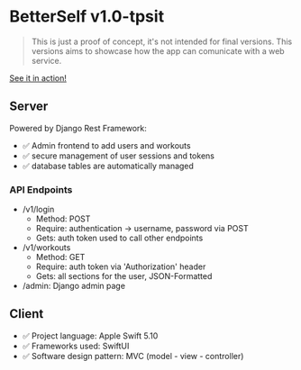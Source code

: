 # BetterSelf v1.0-tpsit
> This is just a proof of concept, it's not intended for final versions. This versions aims to showcase how the app can comunicate with a web service.

[See it in action!](https://youtu.be/UBs_O6gTeN4/)

## Server
Powered by Django Rest Framework: 
* ✅ Admin frontend to add users and workouts
* ✅ secure management of user sessions and tokens
* ✅ database tables are automatically managed

 ### API Endpoints 
 * /v1/login<br>
    - Method: POST
    - Require: authentication -> username, password via POST
    - Gets: auth token used to call other endpoints
 * /v1/workouts
    - Method: GET
    - Require: auth token via 'Authorization' header
    - Gets: all sections for the user, JSON-Formatted
 * /admin: Django admin page

## Client
* ✅ Project language: Apple Swift 5.10
* ✅ Frameworks used: SwiftUI
* ✅ Software design pattern: MVC (model - view - controller)
